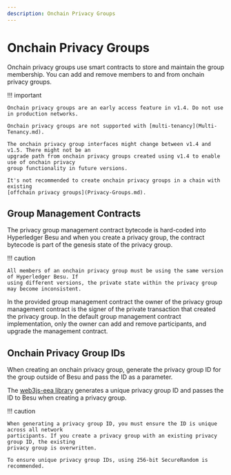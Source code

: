 ```yaml
---
description: Onchain Privacy Groups
---
```


# Onchain Privacy Groups

Onchain privacy groups use smart contracts to store and maintain the group membership. You can add
and remove members to and from onchain privacy groups.

!!! important

    Onchain privacy groups are an early access feature in v1.4. Do not use in production networks.

    Onchain privacy groups are not supported with [multi-tenancy](Multi-Tenancy.md).

    The onchain privacy group interfaces might change between v1.4 and v1.5. There might not be an
    upgrade path from onchain privacy groups created using v1.4 to enable use of onchain privacy
    group functionality in future versions.

    It's not recommended to create onchain privacy groups in a chain with existing
    [offchain privacy groups](Privacy-Groups.md).

## Group Management Contracts

The privacy group management contract bytecode is hard-coded into Hyperledger Besu and when you
create a privacy group, the contract bytecode is part of the genesis state of the privacy group.

!!! caution

    All members of an onchain privacy group must be using the same version of Hyperledger Besu. If
    using different versions, the private state within the privacy group may become inconsistent.

In the provided group management contract the owner of the privacy group management contract is the signer
of the private transaction that created the privacy group. In the default group management contract
implementation, only the owner can add and remove participants, and upgrade the management contract.

## Onchain Privacy Group IDs

When creating an onchain privacy group, generate the privacy group ID for the group outside of Besu
and pass the ID as a parameter.

The [web3js-eea library](../../HowTo/Use-Privacy/Use-OnChainPrivacy.md) generates a unique privacy
group ID and passes the ID to Besu when creating a privacy group.

!!! caution

    When generating a privacy group ID, you must ensure the ID is unique across all network
    participants. If you create a privacy group with an existing privacy group ID, the existing
    privacy group is overwritten.

    To ensure unique privacy group IDs, using 256-bit SecureRandom is recommended.
